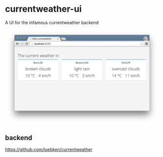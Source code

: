 # currentweather-ui
A UI for the infamous currentweather backend

![](ScreenShot.png)

## backend

https://github.com/luebken/currentweather